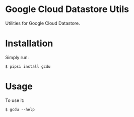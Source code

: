 # Google Cloud Datastore Utils

Utilities for Google Cloud Datastore.


# Installation

Simply run:

    $ pipsi install gcdu


# Usage

To use it:

    $ gcdu --help


